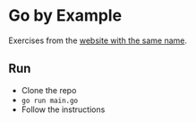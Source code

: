 # Go by Example
Exercises from the [website with the same name](https://gobyexample.com).

## Run
* Clone the repo
* `go run main.go`
* Follow the instructions
